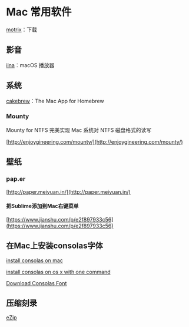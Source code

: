 # Mac 常用软件

[motrix](https://motrix.app/)：下载

## 影音

[iina](https://iina.io/)：macOS 播放器

## 系统

[cakebrew](https://www.cakebrew.com/)：The Mac App for Homebrew

### Mounty

Mounty for NTFS 完美实现 Mac 系统对 NTFS 磁盘格式的读写

[http://enjoygineering.com/mounty/](http://enjoygineering.com/mounty/)

## 壁纸

### pap.er

[http://paper.meiyuan.in/](http://paper.meiyuan.in/)

#### 把Sublime添加到Mac右键菜单

[https://www.jianshu.com/p/e2f897933c56](https://www.jianshu.com/p/e2f897933c56)

## 在Mac上安装consolas字体

[install consolas on mac](https://gist.github.com/avalonalex/8125197)

[install consolas on os x with one command](https://gist.github.com/zebMcCorkle/fa4508e27f457d7b796ffd474be35d62)

[Download Consolas Font](http://www.fontpalace.com/font-download/Consolas/)

## 压缩刻录

[eZip](http://ezip.awehunt.com/)